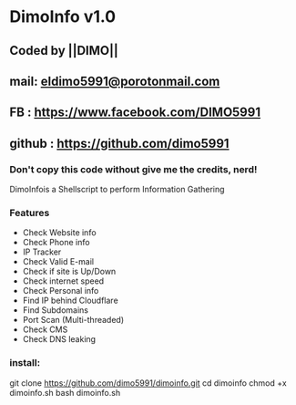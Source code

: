 # DimoInfo v1.0
## Coded by ||DIMO||
## mail: eldimo5991@porotonmail.com
## FB  : https://www.facebook.com/DIMO5991
## github : https://github.com/dimo5991
### Don't copy this code without give me the credits, nerd! 

DimoInfois a Shellscript to perform Information Gathering 

### Features
- Check Website info
- Check Phone info
- IP Tracker
- Check Valid E-mail
- Check if site is Up/Down
- Check internet speed
- Check Personal info
- Find IP behind Cloudflare
- Find Subdomains
- Port Scan (Multi-threaded)
- Check CMS
- Check DNS leaking
### install:
git clone https://github.com/dimo5991/dimoinfo.git
cd dimoinfo
chmod +x dimoinfo.sh
bash dimoinfo.sh
```
